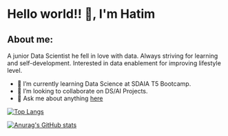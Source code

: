 # Hello world!! 👋, I'm Hatim



## About me:
A junior Data Scientist he fell in love with data. Always striving for learning and self-development. Interested in data enablement for improving lifestyle level. 

- 🌱 I’m currently learning Data Science at SDAIA T5 Bootcamp.
- 👯 I’m looking to collaborate on DS/AI Projects.
- 💬 Ask me about anything [here](7atem.shehri@gmail.com)


<!--
[![Top Langs](https://github-readme-stats.vercel.app/api/top-langs/?username=Hashehri&layout=compact)](https://github.com/anuraghazra/github-readme-stats)

[![Anurag's GitHub stats](https://github-readme-stats.vercel.app/api?username=Hashehri)](https://github.com/anuraghazra/github-readme-stats)

-->

[![Top Langs](https://github-readme-stats.vercel.app/api/top-langs/?username=Hashehri&layout=compact)](https://github.com/anuraghazra/github-readme-stats)

[![Anurag's GitHub stats](https://github-readme-stats.vercel.app/api?username=Hashehri)](https://github.com/anuraghazra/github-readme-stats)
